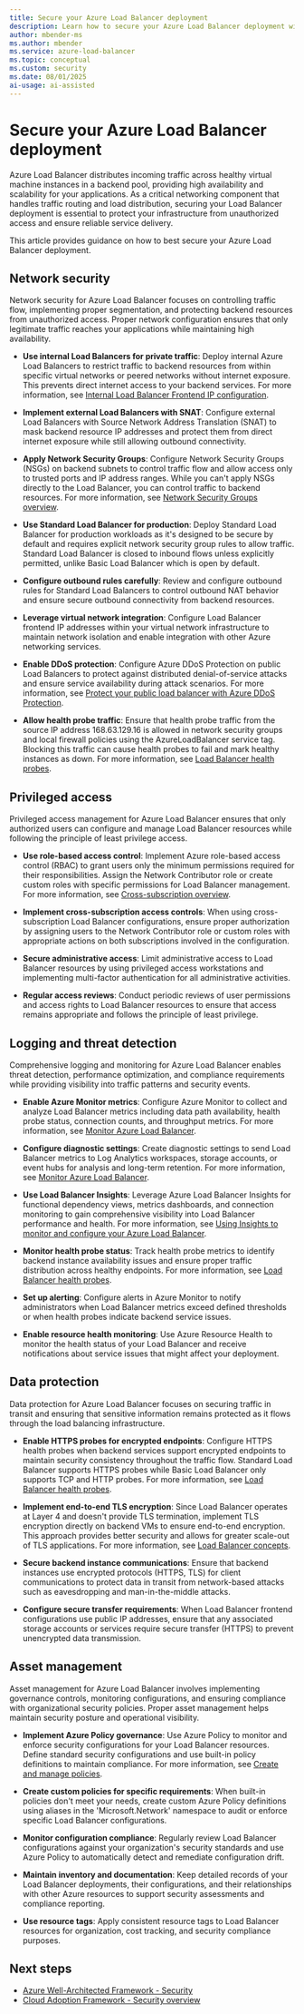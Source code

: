 ```yaml
---
title: Secure your Azure Load Balancer deployment
description: Learn how to secure your Azure Load Balancer deployment with network security controls, access management, monitoring best practices, and DDoS protection.
author: mbender-ms
ms.author: mbender
ms.service: azure-load-balancer
ms.topic: conceptual
ms.custom: security
ms.date: 08/01/2025
ai-usage: ai-assisted
---
```


# Secure your Azure Load Balancer deployment

Azure Load Balancer distributes incoming traffic across healthy virtual machine instances in a backend pool, providing high availability and scalability for your applications. As a critical networking component that handles traffic routing and load distribution, securing your Load Balancer deployment is essential to protect your infrastructure from unauthorized access and ensure reliable service delivery.

This article provides guidance on how to best secure your Azure Load Balancer deployment.

## Network security

Network security for Azure Load Balancer focuses on controlling traffic flow, implementing proper segmentation, and protecting backend resources from unauthorized access. Proper network configuration ensures that only legitimate traffic reaches your applications while maintaining high availability.

* **Use internal Load Balancers for private traffic**: Deploy internal Azure Load Balancers to restrict traffic to backend resources from within specific virtual networks or peered networks without internet exposure. This prevents direct internet access to your backend services. For more information, see [Internal Load Balancer Frontend IP configuration](components.md#frontend-ip-configuration).

* **Implement external Load Balancers with SNAT**: Configure external Load Balancers with Source Network Address Translation (SNAT) to mask backend resource IP addresses and protect them from direct internet exposure while still allowing outbound connectivity.

* **Apply Network Security Groups**: Configure Network Security Groups (NSGs) on backend subnets to control traffic flow and allow access only to trusted ports and IP address ranges. While you can't apply NSGs directly to the Load Balancer, you can control traffic to backend resources. For more information, see [Network Security Groups overview](/azure/virtual-network/network-security-groups-overview).

* **Use Standard Load Balancer for production**: Deploy Standard Load Balancer for production workloads as it's designed to be secure by default and requires explicit network security group rules to allow traffic. Standard Load Balancer is closed to inbound flows unless explicitly permitted, unlike Basic Load Balancer which is open by default.

* **Configure outbound rules carefully**: Review and configure outbound rules for Standard Load Balancers to control outbound NAT behavior and ensure secure outbound connectivity from backend resources.

* **Leverage virtual network integration**: Configure Load Balancer frontend IP addresses within your virtual network infrastructure to maintain network isolation and enable integration with other Azure networking services.

* **Enable DDoS protection**: Configure Azure DDoS Protection on public Load Balancers to protect against distributed denial-of-service attacks and ensure service availability during attack scenarios. For more information, see [Protect your public load balancer with Azure DDoS Protection](tutorial-protect-load-balancer-ddos.md).

* **Allow health probe traffic**: Ensure that health probe traffic from the source IP address 168.63.129.16 is allowed in network security groups and local firewall policies using the AzureLoadBalancer service tag. Blocking this traffic can cause health probes to fail and mark healthy instances as down. For more information, see [Load Balancer health probes](load-balancer-custom-probe-overview.md#probe-source-ip-address).

## Privileged access

Privileged access management for Azure Load Balancer ensures that only authorized users can configure and manage Load Balancer resources while following the principle of least privilege access.

* **Use role-based access control**: Implement Azure role-based access control (RBAC) to grant users only the minimum permissions required for their responsibilities. Assign the Network Contributor role or create custom roles with specific permissions for Load Balancer management. For more information, see [Cross-subscription overview](cross-subscription-overview.md#authorization).

* **Implement cross-subscription access controls**: When using cross-subscription Load Balancer configurations, ensure proper authorization by assigning users to the Network Contributor role or custom roles with appropriate actions on both subscriptions involved in the configuration.

* **Secure administrative access**: Limit administrative access to Load Balancer resources by using privileged access workstations and implementing multi-factor authentication for all administrative activities.

* **Regular access reviews**: Conduct periodic reviews of user permissions and access rights to Load Balancer resources to ensure that access remains appropriate and follows the principle of least privilege.

## Logging and threat detection

Comprehensive logging and monitoring for Azure Load Balancer enables threat detection, performance optimization, and compliance requirements while providing visibility into traffic patterns and security events.

* **Enable Azure Monitor metrics**: Configure Azure Monitor to collect and analyze Load Balancer metrics including data path availability, health probe status, connection counts, and throughput metrics. For more information, see [Monitor Azure Load Balancer](monitor-load-balancer.md).

* **Configure diagnostic settings**: Create diagnostic settings to send Load Balancer metrics to Log Analytics workspaces, storage accounts, or event hubs for analysis and long-term retention. For more information, see [Monitor Azure Load Balancer](monitor-load-balancer.md#creating-a-diagnostic-setting).

* **Use Load Balancer Insights**: Leverage Azure Load Balancer Insights for functional dependency views, metrics dashboards, and connection monitoring to gain comprehensive visibility into Load Balancer performance and health. For more information, see [Using Insights to monitor and configure your Azure Load Balancer](load-balancer-insights.md).

* **Monitor health probe status**: Track health probe metrics to identify backend instance availability issues and ensure proper traffic distribution across healthy endpoints. For more information, see [Load Balancer health probes](load-balancer-custom-probe-overview.md#monitoring).

* **Set up alerting**: Configure alerts in Azure Monitor to notify administrators when Load Balancer metrics exceed defined thresholds or when health probes indicate backend service issues.

* **Enable resource health monitoring**: Use Azure Resource Health to monitor the health status of your Load Balancer and receive notifications about service issues that might affect your deployment.

## Data protection

Data protection for Azure Load Balancer focuses on securing traffic in transit and ensuring that sensitive information remains protected as it flows through the load balancing infrastructure.

* **Enable HTTPS probes for encrypted endpoints**: Configure HTTPS health probes when backend services support encrypted endpoints to maintain security consistency throughout the traffic flow. Standard Load Balancer supports HTTPS probes while Basic Load Balancer only supports TCP and HTTP probes. For more information, see [Load Balancer health probes](load-balancer-custom-probe-overview.md).

* **Implement end-to-end TLS encryption**: Since Load Balancer operates at Layer 4 and doesn't provide TLS termination, implement TLS encryption directly on backend VMs to ensure end-to-end encryption. This approach provides better security and allows for greater scale-out of TLS applications. For more information, see [Load Balancer concepts](concepts.md).

* **Secure backend instance communications**: Ensure that backend instances use encrypted protocols (HTTPS, TLS) for client communications to protect data in transit from network-based attacks such as eavesdropping and man-in-the-middle attacks.

* **Configure secure transfer requirements**: When Load Balancer frontend configurations use public IP addresses, ensure that any associated storage accounts or services require secure transfer (HTTPS) to prevent unencrypted data transmission.

## Asset management

Asset management for Azure Load Balancer involves implementing governance controls, monitoring configurations, and ensuring compliance with organizational security policies. Proper asset management helps maintain security posture and operational visibility.

* **Implement Azure Policy governance**: Use Azure Policy to monitor and enforce security configurations for your Load Balancer resources. Define standard security configurations and use built-in policy definitions to maintain compliance. For more information, see [Create and manage policies](/azure/governance/policy/tutorials/create-and-manage).

* **Create custom policies for specific requirements**: When built-in policies don't meet your needs, create custom Azure Policy definitions using aliases in the 'Microsoft.Network' namespace to audit or enforce specific Load Balancer configurations.

* **Monitor configuration compliance**: Regularly review Load Balancer configurations against your organization's security standards and use Azure Policy to automatically detect and remediate configuration drift.

* **Maintain inventory and documentation**: Keep detailed records of your Load Balancer deployments, their configurations, and their relationships with other Azure resources to support security assessments and compliance reporting.

* **Use resource tags**: Apply consistent resource tags to Load Balancer resources for organization, cost tracking, and security compliance purposes.

## Next steps

- [Azure Well-Architected Framework - Security](/azure/well-architected/security/)
- [Cloud Adoption Framework - Security overview](/azure/cloud-adoption-framework/secure/overview)